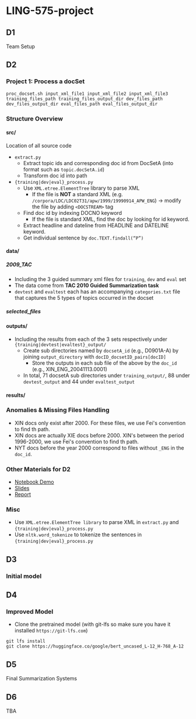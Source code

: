 # LING-575-project

## D1
Team Setup


## D2
### Project 1: Process a docSet
```
proc_docset.sh input_xml_file1 input_xml_file2 input_xml_file3 training_files_path training_files_output_dir dev_files_path dev_files_output_dir eval_files_path eval_files_output_dir
```
### Structure Overview

#### src/ 
Location of all source code
- `extract.py`
  - Extract topic ids and corresponding doc id from DocSetA (into format such as `topic.docSetA.id`)
  - Transform doc id into path
- `{training|dev|eval}_process.py`
  - Use `XML.etree.ElementTree` library to parse XML
    - If the file is **NOT** a standard XML (e.g. `/corpora/LDC/LDC02T31/apw/1999/19990914_APW_ENG`) -> modify the file by adding `<DOCSTREAM>` tag
  - Find doc id by indexing DOCNO keyword
    - If the file is standard XML, find the doc by looking for id keyword.
  - Extract headline and dateline from HEADLINE and DATELINE keyword.
  - Get individual sentence by `doc.TEXT.findall(“P”)`


#### data/
##### 2009_TAC
- Including the 3 guided summary xml files for `training`, `dev` and `eval` set
- The data come from **TAC 2010 Guided Summarization task**
- `devtest` and `evaltest` each has an accompanying `categories.txt` file that captures the 5 types of topics occurred in the docset
##### selected_files


#### outputs/
- Including the results from each of the 3 sets respectively under `{training|devtest|evaltest}_output/`
  - Create sub directories named by `docsetA_id` (e.g., D0901A-A) by joining `output_directory` with `docID_docsetID_pairs[docID]`
    -  Store the outputs in each sub file of the above by the `doc_id` (e.g.,  XIN_ENG_20041113.0001)
  -  In total, 71 docsetA sub directories under `training_output/`, 88 under `devtest_output` and 44 under `evaltest_output`


#### results/

### Anomalies & Missing Files Handling
- XIN docs only exist after 2000. For these files, we use Fei's convention to find th path.
- XIN docs are actually XIE docs before 2000. XIN's between the period 1996-2000, we use Fei's convention to find th path.
- NYT docs before the year 2000 correspond to files without `_ENG` in the `doc_id`.


### Other Materials for D2
- [Notebook Demo](https://colab.research.google.com/drive/12O_-mGa7kY9bDnpg7UTk68-pzOXtouhh?usp=sharing)
- [Slides](https://docs.google.com/presentation/d/1SA4BHlqPNocj633CXlnUCiJl5jbSAbeq9EIMPmwoDfY/edit?usp=sharing)
- [Report](https://www.overleaf.com/project/65ab55ba7354b900096adf76/invite/token/2e834443383d082f2e53afb1796c7265e497eaacb6debd63?project_name=575%20Report&user_first_name=Qingyun)

### Misc
- Use `XML.etree.ElementTree library` to parse XML in `extract.py` and `{training|dev|eval}_process.py`
- Use `nltk.word_tokenize` to tokenize the sentences in `{training|dev|eval}_process.py`



## D3
### Initial model


## D4
### Improved Model
- Clone the pretrained model (with git-lfs so make sure you have it installed `https://git-lfs.com`)
```
git lfs install
git clone https://huggingface.co/google/bert_uncased_L-12_H-768_A-12
```

## D5
Final Summarization Systems

## D6
TBA


